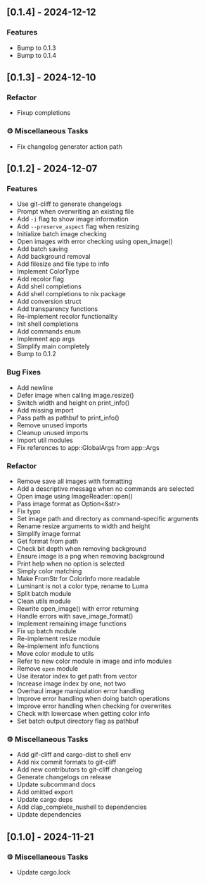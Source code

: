 ## [0.1.4] - 2024-12-12

### Features

- Bump to 0.1.3
- Bump to 0.1.4

## [0.1.3] - 2024-12-10

### Refactor

- Fixup completions

### ⚙️ Miscellaneous Tasks

- Fix changelog generator action path

## [0.1.2] - 2024-12-07

### Features

- Use git-cliff to generate changelogs
- Prompt when overwriting an existing file
- Add `-i` flag to show image information
- Add `--preserve_aspect` flag when resizing
- Initialize batch image checking
- Open images with error checking using open_image()
- Add batch saving
- Add background removal
- Add filesize and file type to info
- Implement ColorType
- Add recolor flag
- Add shell completions
- Add shell completions to nix package
- Add conversion struct
- Add transparency functions
- Re-implement recolor functionality
- Init shell completions
- Add commands enum
- Implement app args
- Simplify main completely
- Bump to 0.1.2

### Bug Fixes

- Add newline
- Defer image when calling image.resize()
- Switch width and height on print_info()
- Add missing import
- Pass path as pathbuf to print_info()
- Remove unused imports
- Cleanup unused imports
- Import util modules
- Fix references to app::GlobalArgs from app::Args

### Refactor

- Remove save all images with formatting
- Add a descriptive message when no commands are selected
- Open image using ImageReader::open()
- Pass image format as Option<&str>
- Fix typo
- Set image path and directory as command-specific arguments
- Rename resize arguments to width and height
- Simplify image format
- Get format from path
- Check bit depth when removing background
- Ensure image is a png when removing background
- Print help when no option is selected
- Simply color matching
- Make FromStr for ColorInfo more readable
- Luminant is not a color type, rename to Luma
- Split batch module
- Clean utils module
- Rewrite open_image() with error returning
- Handle errors with save_image_format()
- Implement remaining image functions
- Fix up batch module
- Re-implement resize module
- Re-implement info functions
- Move color module to utils
- Refer to new color module in image and info modules
- Remove `open` module
- Use iterator index to get path from vector
- Increase image index by one, not two
- Overhaul image manipulation error handling
- Improve error handling when doing batch operations
- Improve error handling when checking for overwrites
- Check with lowercase when getting color info
- Set batch output directory flag as pathbuf

### ⚙️ Miscellaneous Tasks

- Add gif-cliff and cargo-dist to shell env
- Add nix commit formats to git-cliff
- Add new contributors to git-cliff changelog
- Generate changelogs on release
- Update subcommand docs
- Add omitted export
- Update cargo deps
- Add clap_complete_nushell to dependencies
- Update dependencies

## [0.1.0] - 2024-11-21

### ⚙️ Miscellaneous Tasks

- Update cargo.lock

